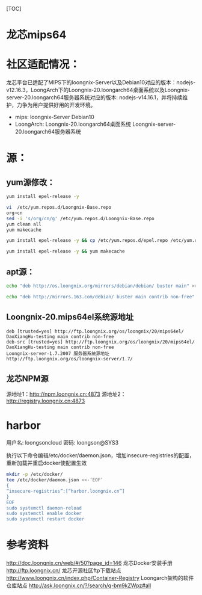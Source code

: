 [TOC]

# 龙芯mips64

# 社区适配情况：
龙芯平台已适配了MIPS下的loongnix-Server以及Debian10对应的版本：nodejs-v12.16.3，LoongArch下的Loongnix-20.loongarch64桌面系统以及Loongnix-server-20.loongarch64服务器系统对应的版本: nodejs-v14.16.1，并将持续维护，力争为用户提供好用的开发环境。
- mips:
  loongnix-Server
  Debian10
- LoongArch:
  Loongnix-20.loongarch64桌面系统
  Loongnix-server-20.loongarch64服务器系统


# 源：
## yum源修改：
```bash
yum install epel-release -y

vi  /etc/yum.repos.d/Loongnix-Base.repo
org>cn
sed -i 's/org/cn/g' /etc/yum.repos.d/Loongnix-Base.repo 
yum clean all 
yum makecache

yum install epel-release -y && cp /etc/yum.repos.d/epel.repo /etc/yum.repos.d/epel-test.repo && sed -i s/ftp.loongnix.org/10.2.5.28/g /etc/yum.repos.d/epel-test.repo && yum makecache && yum install git which gcc g++ libatomic gpg tar openssl11 -y

yum install epel-release -y && yum makecache
```



## apt源：
```bash
echo "deb http://os.loongnix.org/mirrors/debian/debian/ buster main" >> /etc/apt/sources.list

echo "deb http://mirrors.163.com/debian/ buster main contrib non-free" > /etc/apt/sources.list && echo "deb http://mirrors.163.com/debian/ buster-updates main contrib non-free" >> /etc/apt/sources.list && echo "deb http://mirrors.163.com/debian/ buster-backports main contrib non-free" >> /etc/apt/sources.list && echo "deb http://mirrors.163.com/debian-security buster/updates main contrib non-free" >> /etc/apt/sources.list
```

## Loongnix-20.mips64el系统源地址
```
deb [trusted=yes] http://ftp.loongnix.org/os/loongnix/20/mips64el/ DaoXiangHu-testing main contrib non-free 
deb-src [trusted=yes] http://ftp.loongnix.org/os/loongnix/20/mips64el/ DaoXiangHu-testing main contrib non-free
Loongnix-server-1.7.2007 服务器系统源地址
http://ftp.loongnix.org/os/loongnix-server/1.7/
```

## 龙芯NPM源
源地址1：http://npm.loongnix.cn:4873
源地址2：http://registry.loongnix.cn:4873


# harbor
用户名: loongsoncloud
密码: loongson@SYS3

执行以下命令编辑/etc/docker/daemon.json，增加insecure-registries的配置，重新加载并重启docker使配置生效
```bash
mkdir -p /etc/docker/
tee /etc/docker/daemon.json <<-‘EOF’
{
“insecure-registries”:[“harbor.loongnix.cn”]
}
EOF
sudo systemctl daemon-reload
sudo systemctl enable docker
sudo systemctl restart docker
```


# 参考资料
http://doc.loongnix.cn/web/#/50?page_id=146 龙芯Docker安装手册
http://ftp.loongnix.cn/ 龙芯开源社区ftp下载站点
http://www.loongnix.cn/index.php/Container-Registry Loongarch架构的软件仓库站点
http://ask.loongnix.cn/?/search/q-bm9kZWpz#all

